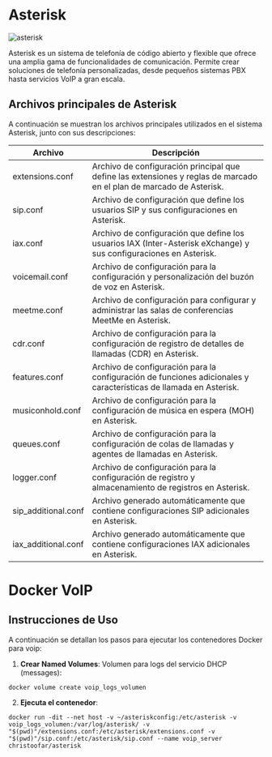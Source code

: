 
# Asterisk

![asterisk](https://github.com/AndresYE/Network_Service_on_Containers/assets/113482367/d0ac8d26-efca-41b1-8ce3-929d76ea837c)

Asterisk es un sistema de telefonía de código abierto y flexible que ofrece una amplia gama de funcionalidades de comunicación. Permite crear soluciones de telefonía personalizadas, desde pequeños sistemas PBX hasta servicios VoIP a gran escala.

## Archivos principales de Asterisk

A continuación se muestran los archivos principales utilizados en el sistema Asterisk, junto con sus descripciones:

| Archivo               | Descripción                                                                 |
| --------------------- | --------------------------------------------------------------------------- |
| extensions.conf       | Archivo de configuración principal que define las extensiones y reglas de marcado en el plan de marcado de Asterisk. |
| sip.conf              | Archivo de configuración que define los usuarios SIP y sus configuraciones en Asterisk. |
| iax.conf              | Archivo de configuración que define los usuarios IAX (Inter-Asterisk eXchange) y sus configuraciones en Asterisk. |
| voicemail.conf        | Archivo de configuración para la configuración y personalización del buzón de voz en Asterisk. |
| meetme.conf           | Archivo de configuración para configurar y administrar las salas de conferencias MeetMe en Asterisk. |
| cdr.conf              | Archivo de configuración para la configuración de registro de detalles de llamadas (CDR) en Asterisk. |
| features.conf         | Archivo de configuración para la configuración de funciones adicionales y características de llamada en Asterisk. |
| musiconhold.conf      | Archivo de configuración para la configuración de música en espera (MOH) en Asterisk. |
| queues.conf           | Archivo de configuración para la configuración de colas de llamadas y agentes de llamadas en Asterisk. |
| logger.conf           | Archivo de configuración para la configuración de registro y almacenamiento de registros en Asterisk. |
| sip_additional.conf   | Archivo generado automáticamente que contiene configuraciones SIP adicionales en Asterisk. |
| iax_additional.conf   | Archivo generado automáticamente que contiene configuraciones IAX adicionales en Asterisk. |

# Docker VoIP

## Instrucciones de Uso

A continuación se detallan los pasos para ejecutar los contenedores Docker para voip:

1. **Crear Named Volumes**:
Volumen para logs del servicio DHCP (messages):
 ```shell
docker volume create voip_logs_volumen
```

2. **Ejecuta el contenedor**:
```shell
docker run -dit --net host -v ~/asteriskconfig:/etc/asterisk -v voip_logs_volumen:/var/log/asterisk/ -v "$(pwd)"/extensions.conf:/etc/asterisk/extensions.conf -v "$(pwd)"/sip.conf:/etc/asterisk/sip.conf --name voip_server christoofar/asterisk
```
